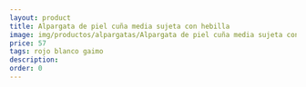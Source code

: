 ```yaml
---
layout: product
title: Alpargata de piel cuña media sujeta con hebilla 
image: img/productos/alpargatas/Alpargata de piel cuña media sujeta con hebilla =57 =rojo blanco gaimo.webp
price: 57 
tags: rojo blanco gaimo
description: 
order: 0
---
```

